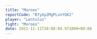 ```yaml
---
title: "Moroes"
reportCode: "B7yXpZMgPLvnYGK2"
player: "Lentulus"
fight: "Moroes"
date: 2021-11-11T20:08:04.971000+00:00
---
```

